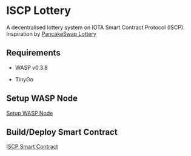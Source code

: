 # ISCP Lottery

A decentralised lottery system on IOTA Smart Contract Protocol (ISCP). Inspiration by [PancakeSwap Lottery](https://pancakeswap.finance/lottery)

## Requirements

- WASP v0.3.8

- TinyGo

## Setup WASP Node

[Setup WASP Node](resources/docs/wasp.md)

## Build/Deploy Smart Contract

[ISCP Smart Contract](resources/docs/smart-contract.md)
